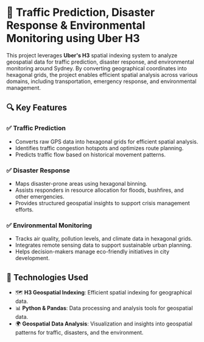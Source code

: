 # 🚀 Traffic Prediction, Disaster Response & Environmental Monitoring using Uber H3

This project leverages **Uber's H3** spatial indexing system to analyze geospatial data for traffic prediction, disaster response, and environmental monitoring around Sydney. By converting geographical coordinates into hexagonal grids, the project enables efficient spatial analysis across various domains, including transportation, emergency response, and environmental management.

## 🔍 Key Features

### ✅ **Traffic Prediction**
- Converts raw GPS data into hexagonal grids for efficient spatial analysis.
- Identifies traffic congestion hotspots and optimizes route planning.
- Predicts traffic flow based on historical movement patterns.

### ✅ **Disaster Response**
- Maps disaster-prone areas using hexagonal binning.
- Assists responders in resource allocation for floods, bushfires, and other emergencies.
- Provides structured geospatial insights to support crisis management efforts.

### ✅ **Environmental Monitoring**
- Tracks air quality, pollution levels, and climate data in hexagonal grids.
- Integrates remote sensing data to support sustainable urban planning.
- Helps decision-makers manage eco-friendly initiatives in city development.

## 🔗 Technologies Used
- 🗺️ **H3 Geospatial Indexing**: Efficient spatial indexing for geographical data.
- 📊 **Python & Pandas**: Data processing and analysis tools for geospatial data.
- 🌍 **Geospatial Data Analysis**: Visualization and insights into geospatial patterns for traffic, disasters, and the environment.
